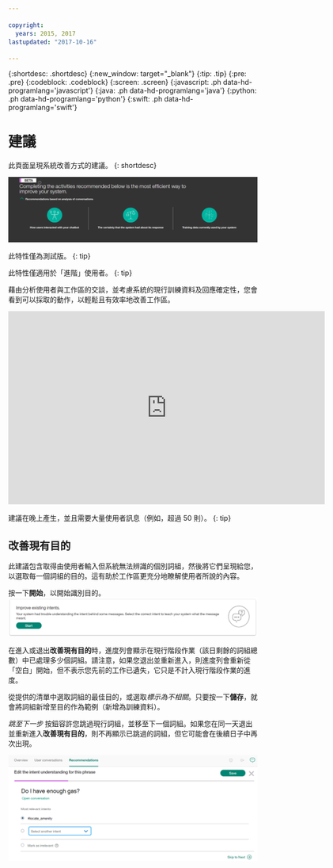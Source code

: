 ```yaml
---

copyright:
  years: 2015, 2017
lastupdated: "2017-10-16"

---
```


{:shortdesc: .shortdesc}
{:new_window: target="_blank"}
{:tip: .tip}
{:pre: .pre}
{:codeblock: .codeblock}
{:screen: .screen}
{:javascript: .ph data-hd-programlang='javascript'}
{:java: .ph data-hd-programlang='java'}
{:python: .ph data-hd-programlang='python'}
{:swift: .ph data-hd-programlang='swift'}

# 建議
此頁面呈現系統改善方式的建議。
{: shortdesc}

![「建議」標籤](images/RecommendTop.png)

此特性僅為測試版。
{: tip}

此特性僅適用於「進階」使用者。
{: tip}

藉由分析使用者與工作區的交談，並考慮系統的現行訓練資料及回應確定性，您會看到可以採取的動作，以輕鬆且有效率地改善工作區。

<iframe class="embed-responsive-item" id="youtubeplayer" type="text/html" width="640" height="390" src="https://www.youtube.com/embed/scMu66AvZtY" frameborder="0" webkitallowfullscreen mozallowfullscreen allowfullscreen> </iframe>

建議在晚上產生，並且需要大量使用者訊息（例如，超過 50 則）。
{: tip}

## 改善現有目的
此建議包含取得由使用者輸入但系統無法辨識的個別詞組，然後將它們呈現給您，以選取每一個詞組的目的。這有助於工作區更充分地瞭解使用者所說的內容。

按一下**開始**，以開始識別目的。
![改善現有目的頁面](images/rec_improve_intent.png)

在進入或退出**改善現有目的**時，進度列會顯示在現行階段作業（該日剩餘的詞組總數）中已處理多少個詞組。請注意，如果您退出並重新進入，則進度列會重新從「空白」開始，但不表示您先前的工作已遺失，它只是不計入現行階段作業的進度。

從提供的清單中選取詞組的最佳目的，或選取*標示為不相關*。只要按一下**儲存**，就會將詞組新增至目的作為範例（新增為訓練資料）。

*跳至下一步* 按鈕容許您跳過現行詞組，並移至下一個詞組。如果您在同一天退出並重新進入**改善現有目的**，則不再顯示已跳過的詞組，但它可能會在後續日子中再次出現。

![「改善現有目的」編輯頁面](images/rec_improve_intent2.png)
